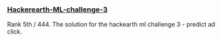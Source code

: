 ### [Hackerearth-ML-challenge-3](https://www.hackerearth.com/challenge/competitive/machine-learning-challenge-3/problems/)
Rank 5th / 444. The solution for the hackearth ml challenge 3 - predict ad click.
